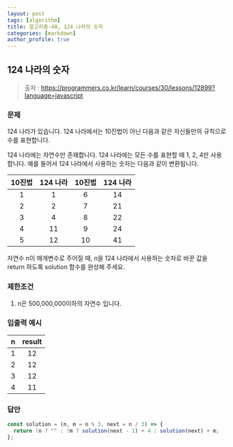 ```yaml
---
layout: post
tags: [algorithm]
title: 알고리즘-40, 124 나라의 숫자
categories: [markdown]
author_profile: true
---
```


## 124 나라의 숫자

> 출처 : <https://programmers.co.kr/learn/courses/30/lessons/12899?language=javascript>

### 문제

124 나라가 있습니다. 124 나라에서는 10진법이 아닌 다음과 같은 자신들만의 규칙으로 수를 표현합니다.

124 나라에는 자연수만 존재합니다.
124 나라에는 모든 수를 표현할 때 1, 2, 4만 사용합니다.
예를 들어서 124 나라에서 사용하는 숫자는 다음과 같이 변환됩니다.

| 10진법 | 124 나라 | 10진법 | 124 나라 |
| :----: | :------: | :----: | :------: |
|   1    |    1     |   6    |    14    |
|   2    |    2     |   7    |    21    |
|   3    |    4     |   8    |    22    |
|   4    |    11    |   9    |    24    |
|   5    |    12    |   10   |    41    |

자연수 n이 매개변수로 주어질 때, n을 124 나라에서 사용하는 숫자로 바꾼 값을 return 하도록 solution 함수를 완성해 주세요.

### 제한조건

1. n은 500,000,000이하의 자연수 입니다.

### 입출력 예시

|  n  | result |
| :-: | :----: |
|  1  |   12   |
|  2  |   12   |
|  3  |   12   |
|  4  |   11   |

### 답안

```javascript
const solution = (n, m = n % 3, next = n / 3) => {
  return !n ? "" : !m ? solution(next - 1) + 4 : solution(next) + m;
};
```
